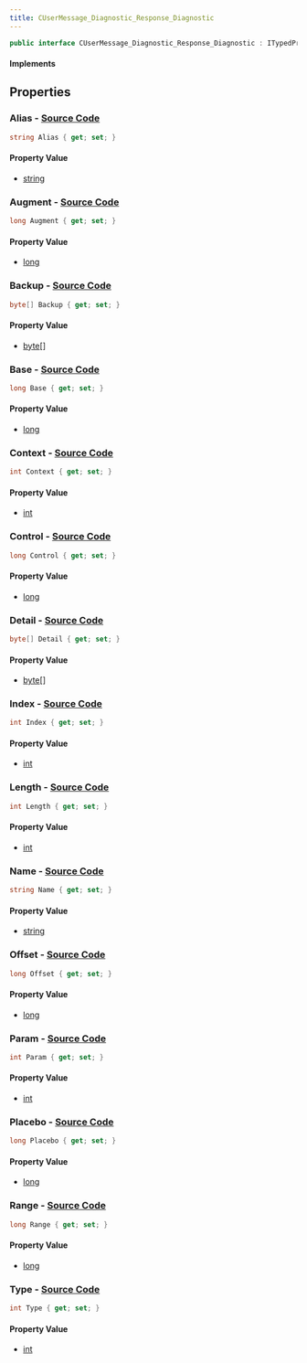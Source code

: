 ```yaml
---
title: CUserMessage_Diagnostic_Response_Diagnostic
---
```


```csharp
public interface CUserMessage_Diagnostic_Response_Diagnostic : ITypedProtobuf<CUserMessage_Diagnostic_Response_Diagnostic>, INativeHandle
```

#### Implements

## Properties

### **Alias** - [Source Code](https://github.com/swiftly-solution/swiftlys2/blob/main/managed/src/SwiftlyS2.Generated/Protobufs/Interfaces/CUserMessage_Diagnostic_Response_Diagnostic.cs#L40)

```csharp
string Alias { get; set; }
```

#### Property Value

- [string](https://learn.microsoft.com/dotnet/api/system.string)

### **Augment** - [Source Code](https://github.com/swiftly-solution/swiftlys2/blob/main/managed/src/SwiftlyS2.Generated/Protobufs/Interfaces/CUserMessage_Diagnostic_Response_Diagnostic.cs#L52)

```csharp
long Augment { get; set; }
```

#### Property Value

- [long](https://learn.microsoft.com/dotnet/api/system.int64)

### **Backup** - [Source Code](https://github.com/swiftly-solution/swiftlys2/blob/main/managed/src/SwiftlyS2.Generated/Protobufs/Interfaces/CUserMessage_Diagnostic_Response_Diagnostic.cs#L43)

```csharp
byte[] Backup { get; set; }
```

#### Property Value

- [byte](https://learn.microsoft.com/dotnet/api/system.byte)[]

### **Base** - [Source Code](https://github.com/swiftly-solution/swiftlys2/blob/main/managed/src/SwiftlyS2.Generated/Protobufs/Interfaces/CUserMessage_Diagnostic_Response_Diagnostic.cs#L28)

```csharp
long Base { get; set; }
```

#### Property Value

- [long](https://learn.microsoft.com/dotnet/api/system.int64)

### **Context** - [Source Code](https://github.com/swiftly-solution/swiftlys2/blob/main/managed/src/SwiftlyS2.Generated/Protobufs/Interfaces/CUserMessage_Diagnostic_Response_Diagnostic.cs#L46)

```csharp
int Context { get; set; }
```

#### Property Value

- [int](https://learn.microsoft.com/dotnet/api/system.int32)

### **Control** - [Source Code](https://github.com/swiftly-solution/swiftlys2/blob/main/managed/src/SwiftlyS2.Generated/Protobufs/Interfaces/CUserMessage_Diagnostic_Response_Diagnostic.cs#L49)

```csharp
long Control { get; set; }
```

#### Property Value

- [long](https://learn.microsoft.com/dotnet/api/system.int64)

### **Detail** - [Source Code](https://github.com/swiftly-solution/swiftlys2/blob/main/managed/src/SwiftlyS2.Generated/Protobufs/Interfaces/CUserMessage_Diagnostic_Response_Diagnostic.cs#L25)

```csharp
byte[] Detail { get; set; }
```

#### Property Value

- [byte](https://learn.microsoft.com/dotnet/api/system.byte)[]

### **Index** - [Source Code](https://github.com/swiftly-solution/swiftlys2/blob/main/managed/src/SwiftlyS2.Generated/Protobufs/Interfaces/CUserMessage_Diagnostic_Response_Diagnostic.cs#L13)

```csharp
int Index { get; set; }
```

#### Property Value

- [int](https://learn.microsoft.com/dotnet/api/system.int32)

### **Length** - [Source Code](https://github.com/swiftly-solution/swiftlys2/blob/main/managed/src/SwiftlyS2.Generated/Protobufs/Interfaces/CUserMessage_Diagnostic_Response_Diagnostic.cs#L22)

```csharp
int Length { get; set; }
```

#### Property Value

- [int](https://learn.microsoft.com/dotnet/api/system.int32)

### **Name** - [Source Code](https://github.com/swiftly-solution/swiftlys2/blob/main/managed/src/SwiftlyS2.Generated/Protobufs/Interfaces/CUserMessage_Diagnostic_Response_Diagnostic.cs#L37)

```csharp
string Name { get; set; }
```

#### Property Value

- [string](https://learn.microsoft.com/dotnet/api/system.string)

### **Offset** - [Source Code](https://github.com/swiftly-solution/swiftlys2/blob/main/managed/src/SwiftlyS2.Generated/Protobufs/Interfaces/CUserMessage_Diagnostic_Response_Diagnostic.cs#L16)

```csharp
long Offset { get; set; }
```

#### Property Value

- [long](https://learn.microsoft.com/dotnet/api/system.int64)

### **Param** - [Source Code](https://github.com/swiftly-solution/swiftlys2/blob/main/managed/src/SwiftlyS2.Generated/Protobufs/Interfaces/CUserMessage_Diagnostic_Response_Diagnostic.cs#L19)

```csharp
int Param { get; set; }
```

#### Property Value

- [int](https://learn.microsoft.com/dotnet/api/system.int32)

### **Placebo** - [Source Code](https://github.com/swiftly-solution/swiftlys2/blob/main/managed/src/SwiftlyS2.Generated/Protobufs/Interfaces/CUserMessage_Diagnostic_Response_Diagnostic.cs#L55)

```csharp
long Placebo { get; set; }
```

#### Property Value

- [long](https://learn.microsoft.com/dotnet/api/system.int64)

### **Range** - [Source Code](https://github.com/swiftly-solution/swiftlys2/blob/main/managed/src/SwiftlyS2.Generated/Protobufs/Interfaces/CUserMessage_Diagnostic_Response_Diagnostic.cs#L31)

```csharp
long Range { get; set; }
```

#### Property Value

- [long](https://learn.microsoft.com/dotnet/api/system.int64)

### **Type** - [Source Code](https://github.com/swiftly-solution/swiftlys2/blob/main/managed/src/SwiftlyS2.Generated/Protobufs/Interfaces/CUserMessage_Diagnostic_Response_Diagnostic.cs#L34)

```csharp
int Type { get; set; }
```

#### Property Value

- [int](https://learn.microsoft.com/dotnet/api/system.int32)

